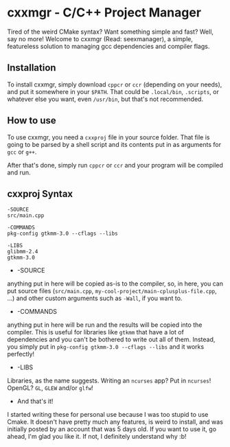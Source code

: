 # cxxmgr - C/C++ Project Manager

Tired of the weird CMake syntax? Want something simple and fast? Well, say no more!
Welcome to cxxmgr (Read: seexmanager), a simple, featureless solution to managing
gcc dependencies and compiler flags.

## Installation

To install cxxmgr, simply download `cppcr` or `ccr` (depending on your needs),
    and put it somewhere in your `$PATH`. That could be `.local/bin`, `.scripts`,
    or whatever else you want, even `/usr/bin`, but that's not recommended.

## How to use

To use cxxmgr, you need a `cxxproj` file in your source folder. That file is going
to be parsed by a shell script and its contents put in as arguments for `gcc` or
`g++`.

After that's done, simply run `cppcr` or `ccr` and your program will be compiled
and run.

## cxxproj Syntax

```
-SOURCE
src/main.cpp

-COMMANDS
pkg-config gtkmm-3.0 --cflags --libs

-LIBS
glibmm-2.4
gtkmm-3.0
```

- -SOURCE

anything put in here will be copied as-is to the compiler, so, in here, you can put
source files (`src/main.cpp`, `my-cool-project/main-cplusplus-file.cpp`, ...) and
other custom arguments such as `-Wall`, if you want to.

- -COMMANDS

anything put in here will be run and the results will be copied into the compiler.
This is useful for libraries like `gtkmm` that have a lot of dependencies and you
can't be bothered to write out all of them. Instead, you simply put in
`pkg-config gtkmm-3.0 --cflags --libs` and it works perfectly!

- -LIBS

Libraries, as the name suggests. Writing an `ncurses` app? Put in `ncurses`!
OpenGL? `GL`, `GLEW` and/or `glfw`!

- And that's it!

I started writing these for personal use because I was too stupid to use Cmake. It
doesn't have pretty much any features, is weird to install, and was initially
posted by an account that was 5 days old. If you want to use it, go ahead, I'm glad
you like it. If not, I definitely understand why :b!
